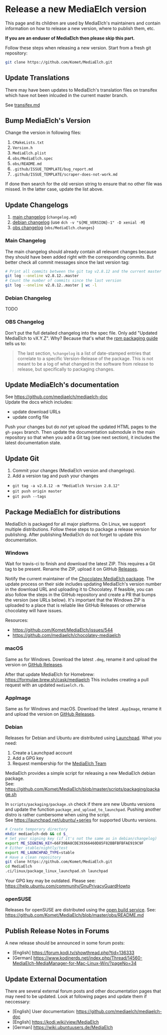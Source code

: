# Release a new MediaElch version

This page and its children are used by MediaElch's maintainers and contain information
on how to release a new version, where to publish them, etc.

**If you are an enduser of MediaElch then please skip this part.**

Follow these steps when releasing a new version. Start from a fresh git repository:

```sh
git clone https://github.com/Komet/MediaElch.git
```

## Update Translations

There may have been updates to MediaElch's translation files on transifex which
have not been inlcuded in the current master branch.

See [transifex.md](transifex.md)


## Bump MediaElch's Version

Change the version in following files:

 1. `CMakeLists.txt`
 1. `Version.h`
 1. `MediaElch.plist`
 1. `obs/MediaElch.spec`
 1. `obs/README.md`
 1. `.github/ISSUE_TEMPLATE/bug_report.md`
 1. `.github/ISSUE_TEMPLATE/scraper-does-not-work.md`

If done then search for the old version string to ensure that no other
file was missed. In the latter case, update the list above.


## Update Changelogs

 1. [main changelog](#user-content-notes--main-changelog) (`changelog.md`)
 2. [debian changelog](#user-content-notes--debian-changelog) (use `dch -v "${ME_VERSION}-1" -D xenial -M`)
 3. [obs changelog](#user-content-notes--obs-changelog) (`obs/MediaElch.changes`)

### Main Changelog
The main changelog should already contain all relevant changes because
they should have been added right with the corresponding commits.
But better check all commit messages since the last version tag:

```sh
# Print all commits between the git tag v2.8.12 and the current master branch
git log --oneline v2.8.12..master
# Count the number of commits since the last version
git log --oneline v2.8.12..master | wc -l
```


### Debian Changelog
TODO


### OBS Changelog
Don't put the full detailed changelog into the spec file. Only add "Updated MediaElch to vX.Y.Z".
Why? Because that's what the [rpm packaging guide][rpm-guide] tells us to:

> The last section, `%changelog` is a list of date-stamped entries that correlate to a
> specific Version-Release of the package.  This is not meant to be a log of what
> changed in the software from release to release, but specifically to packaging changes.

[rpm-guide]: https://rpm-guide.readthedocs.io/en/latest/rpm-guide.html#working-with-spec-files


## Update MediaElch's documentation

See https://github.com/mediaelch/mediaelch-doc  
Update the docs which includes:

 - update download URLs
 - update config file

Push your changes but do *not* yet upload the updated HTML pages to the `gh-pages` branch.
Then update the documentation submodule in the main repository so that when you
add a Git tag (see next section), it includes the latest documentation state.


## Update Git

 1. Commit your changes (MediaElch version and changelogs).
 2. Add a version tag and push your changes
 
  - `git tag -a v2.8.12 -m "MediaElch Version 2.8.12"`
  - `git push origin master`
  - `git push --tags`


## Package MediaElch for distributions

MediaElch is packaged for all major platforms. On Linux, we support multiple distributions.
Follow these steps to package a release version for publishing. After publishing MediaElch
do not forget to update this documentation.

### Windows
Wait for travis-ci to finish and download the latest ZIP. This requires a Git tag to be present.
Rename the ZIP, upload it on GitHub [Releases](https://github.com/Komet/MediaElch/releases).

Notify the current maintainer of the [Chocolatey MediaElch package][choco].
The update process on their side includes updating MediaElch's version number in the
download URL and uploading it to Chocolatey. If feasible, you can also follow the steps in
the GitHub repository and create a PR that bumps the version (see URLs below).
It's important that the Windows ZIP is uploaded to a place that is reliable like
GitHub Releases or otherwise chocolatey will have issues.

Resources:
 - https://github.com/Komet/MediaElch/issues/544
 - https://github.com/mediaelch/chocolatey-mediaelch

[choco]: https://chocolatey.org/packages/MediaElch/

### macOS
Same as for Windows. Download the latest `.dmg`, rename it and upload the version on
[GitHub Releases](https://github.com/Komet/MediaElch/releases).

After that update MediaElch for Homebrew: https://formulae.brew.sh/cask/mediaelch
This includes creating a pull request with an updated `mediaelch.rb`.

### AppImage
Same as for Windows and macOS. Download the latest `.AppImage`, rename it and upload
the version on [GitHub Releases](https://github.com/Komet/MediaElch/releases).

### Debian
Releases for Debian and Ubuntu are distributed using [Launchpad](https://launchpad.net/).
What you need:

 1. Create a Launchpad account
 2. Add a GPG key
 3. Request membership for the [MediaElch Team](https://launchpad.net/~mediaelch)

MediaElch provides a simple script for releasing a new MediaElch debian package.  
See: https://github.com/Komet/MediaElch/blob/master/scripts/packaging/package.sh

In `scripts/packaging/package.sh` check if there are new Ubuntu versions and
update the function `package_and_upload_to_launchpad`. Pushing another distro
is rather cumbersome when using the script.  
See https://launchpad.net/ubuntu/+series for supported Ubuntu versions.

```sh
# Create temporary directory
mkdir mediaelch-deb && cd $_
# Set your signing key (if it's not the same as in debian/changelog)
export ME_SIGNING_KEY=66F39BA8CDE39366460D85F82BBFBFBFAE919C9F
# Either stable/nightly/test
export ME_LAUNCHPAD_TYPE=stable
# Have a clean repository
git clone https://github.com/Komet/MediaElch.git
cd MediaElch
.ci/linux/package_linux_launchpad.sh launchpad
```

Your GPG key may be outdated. Please see: <https://help.ubuntu.com/community/GnuPrivacyGuardHowto>

### openSUSE
Releases for openSUSE are distributed using the [open build service](https://openbuildservice.org/).
See: https://github.com/Komet/MediaElch/blob/master/obs/README.md


## Publish Release Notes in Forums
A new release should be announced in some forum posts:

 - [English] https://forum.kodi.tv/showthread.php?tid=136333
 - [German] https://www.kodinerds.net/index.php/Thread/14560-MediaElch-MediaManager-for-Mac-Linux-Win/?pageNo=34


## Update External Documentation
There are several external forum posts and other documentation pages that may
need to be updated. Look at following pages and update them if neccessary:

 - [English] User documentation: https://github.com/mediaelch/mediaelch-doc
 - [English] https://kodi.wiki/view/MediaElch
 - [German] https://wiki.ubuntuusers.de/MediaElch
